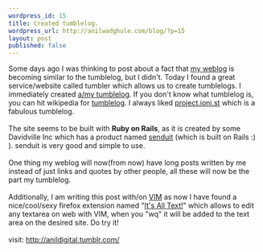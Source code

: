 ```yaml
---
wordpress_id: 15
title: Created tumblelog.
wordpress_url: http://anilwadghule.com/blog/?p=15
layout: post
published: false
---
```

<p>Some days ago I was thinking to post about a fact that <a href="http://anildigital.blogspot.com/">my weblog</a> is becoming similar to the tumblelog, but I didn't. Today I found a great service/website called tumbler which allows us to create tumblelogs. I immediately created <a href="http://anildigital.tumblr.com/">a/my tumblelog</a>. If you don't know what tumblelog is, you can hit wikipedia for <a href="http://en.wikipedia.org/wiki/Tumblelog">tumblelog</a>. I always liked <a href="http://project.ioni.st/">project.ioni.st</a> which is a fabulous tumblelog.<br /><br />The site seems to be built with <strong>Ruby on Rails</strong>, as it is created by some Davidville Inc which has a product named <a href="http://www.senduit.com/">senduit</a> (which is built on Rails :) ). senduit is very good and simple to use.<br /><br />One thing my weblog will now(from now) have long posts written by me instead of just links and quotes by other people, all these will now be the part my tumblelog.<br /><br />Additionally, I am writing this post with/on <a href="http://vim.org/">VIM</a> as now I have found a nice/cool/sexy firefox extension named "<a href="https://addons.mozilla.org/firefox/4125/">It's All Text!</a>" which allows to edit any textarea on web with VIM, when you "wq" it will be added to the text area on the desired site. Do try it!<br /><br />visit: <a title="http://anildigital.tumblr.com/" href="http://anildigital.tumblr.com/">http://anildigital.tumblr.com/</a></p>
